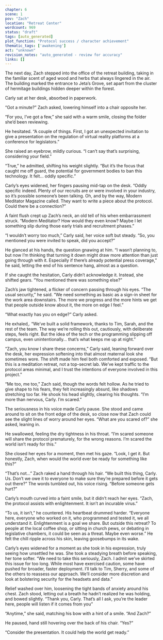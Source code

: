 ```yaml
---
chapter: 6
scene: 1
pov: "Zach"
location: "Retreat Center"
wordcount: 969
status: "draft"
tags: [auto_generated]
plot_function: "Protocol success / character achievement"
thematic_tags: ['awakening']
act: "unknown"
revision_notes: "auto_generated - review for accuracy"
links: []
---
```


The next day, Zach stepped into the office of the retreat building, taking in the familiar scent of aged wood and herbs that always lingered in the air. The building marked the entrance to Jeta’s Grove, set apart from the cluster of hermitage buildings hidden deeper within the forest. 

Carly sat at her desk, absorbed in paperwork.  

“Got a minute?” Zach asked, lowering himself into a chair opposite her. 

“For you, I’ve got a few,” she said with a warm smile, closing the folder she’d been reviewing. 

He hesitated. “A couple of things. First, I got an unexpected invitation to give a presentation on the regulation of virtual reality platforms at a conference for legislators.” 

She raised an eyebrow, mildly curious. “I can’t say that’s surprising, considering your field.” 

“True,” he admitted, shifting his weight slightly. “But it’s the focus that caught me off guard, the potential for government bodies to ban this technology. It felt… oddly specific.” 

Carly’s eyes widened, her fingers pausing mid-tap on the desk. “Oddly specific indeed. Plenty of our recruits are or were involved in your industry, so it’s possible someone’s been talking. Oh, and by the way, Modern Meditator Magazine called. They want to write a piece about the protocol. Could there be a connection?” 

A faint flush crept up Zach’s neck, an old tell of his when embarrassment struck. “Modern Meditator? How would they even know? Maybe I let something slip during those early trials and recruitment phases.” 

“I wouldn’t worry too much,” Carly said, her voice soft but steady. “So, you mentioned you were invited to speak, did you accept?” 

He glanced at his hands, the question gnawing at him. “I wasn’t planning to, but now I’m thinking that turning it down might draw more attention than just going through with it. Especially if there’s already potential press coverage,” he said, letting the end of his sentence hang, almost as a question. 

If she caught the hesitation, Carly didn’t acknowledge it. Instead, she shifted gears. “You mentioned there was something else?” 

Zach’s jaw tightened, a flicker of concern passing through his eyes. “The usual security,” he said. “We need something as basic as a sign-in sheet for the work area downstairs. The more we progress and the more hints we get that people outside know about it, the more on edge I feel.” 

“What exactly has you on edge?” Carly asked. 

He exhaled,. “We’ve built a solid framework, thanks to Tim, Sarah, and the rest of the team. The way we’re rolling this out, cautiously, with deliberate steps, feels right. But the idea of the tech or the programming slipping off campus, even unintentionally… that’s what keeps me up at night.” 

“Zach, you know I share these concerns,” Carly said, leaning forward over the desk, her expression softening into that almost maternal look she sometimes wore. The shift made him feel both comforted and exposed. “But this is a meditation retreat, not a top-secret lab. We’ve kept traffic to the protocol areas minimal, and I trust the intentions of everyone involved in this project.” 

“Me too, me too,” Zach said, though the words felt hollow. As he tried to give shape to his fears, they felt increasingly absurd, like shadows stretching too far. He shook his head slightly, clearing his thoughts. “I’m more than nervous, Carly. I’m scared.” 

The seriousness in his voice made Carly pause. She stood and came around to sit on the front edge of the desk, so close now that Zach could see the slight lines of worry around her eyes. “What are you scared of?” she asked, leaning in. 

He swallowed, feeling the dry tightness in his throat. “I’m scared someone will share the protocol prematurely, for the wrong reasons. I’m scared the world isn’t ready for this.” 

She closed her eyes for a moment, then met his gaze. “Look, I get it. But honestly, Zach, when would the world ever be ready for something like this?” 

“That’s not…” Zach raked a hand through his hair. “We built this thing, Carly. Us. Don’t we owe it to everyone to make sure they’re prepared before it gets out there?” The words tumbled out, his voice rising. “Before someone gets hurt?” 

Carly’s mouth curved into a faint smile, but it didn’t reach her eyes. “Zach, the protocol assists with enlightenment. It isn’t an incurable virus.” 

“To us, it isn’t,” he countered. His heartbeat drummed harder. “Everyone here, everyone who worked on it, who programmed and tested it, we all understand it. Enlightenment is a goal we share. But outside this retreat? To people at the local coffee shop, or sitting in church pews, or debating in legislative chambers, it could be seen as a threat. Maybe even worse.” He felt the chill ripple across his skin, leaving goosebumps in its wake. 

Carly’s eyes widened for a moment as she took in his expression, truly seeing how unsettled he was. She took a steadying breath before speaking, her tone softer. “We need to take this seriously, Zach. I admit we’ve skirted this issue for too long. While most have exercised caution, some have pushed for broader, faster deployment. I’ll talk to Tim, Sherry, and some of the others to reassess our approach. We’ll consider more discretion and look at bolstering security for the headsets and data.” 

Relief washed over him, loosening the tight bands of anxiety around his chest. Zach stood, letting out a breath he hadn’t realized he was holding, and bowed slightly. “Thank you, Carly. That’s all I ask, you’re the leader here, people will listen if it comes from you” 

“Anytime,” she said, matching his bow with a hint of a smile. “And Zach?” 

He paused, hand still hovering over the back of his chair. “Yes?” 

“Consider the presentation. It could help the world get ready.”
